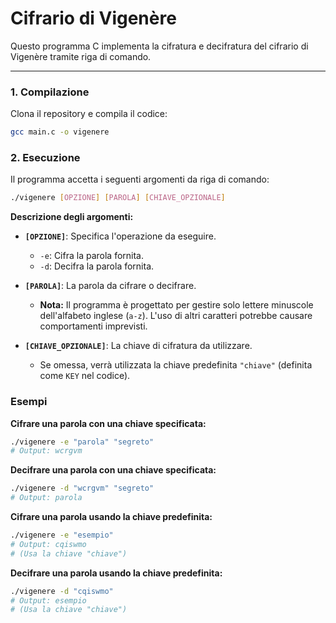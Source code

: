# Cifrario di Vigenère

Questo programma C implementa la cifratura e decifratura del cifrario di Vigenère tramite riga di comando.

-----

### 1\. Compilazione
Clona il repository e compila il codice:

```bash
gcc main.c -o vigenere
```

### 2\. Esecuzione

Il programma accetta i seguenti argomenti da riga di comando:

```bash
./vigenere [OPZIONE] [PAROLA] [CHIAVE_OPZIONALE]
```

**Descrizione degli argomenti:**

  * **`[OPZIONE]`**: Specifica l'operazione da eseguire.

      * `-e`: Cifra la parola fornita.
      * `-d`: Decifra la parola fornita.

  * **`[PAROLA]`**: La parola da cifrare o decifrare.

      * **Nota:** Il programma è progettato per gestire solo lettere minuscole dell'alfabeto inglese (`a-z`). L'uso di altri caratteri potrebbe causare comportamenti imprevisti.

  * **`[CHIAVE_OPZIONALE]`**: La chiave di cifratura da utilizzare.

      * Se omessa, verrà utilizzata la chiave predefinita `"chiave"` (definita come `KEY` nel codice).

### Esempi

**Cifrare una parola con una chiave specificata:**

```bash
./vigenere -e "parola" "segreto"
# Output: wcrgvm
```

**Decifrare una parola con una chiave specificata:**

```bash
./vigenere -d "wcrgvm" "segreto"
# Output: parola
```

**Cifrare una parola usando la chiave predefinita:**

```bash
./vigenere -e "esempio"
# Output: cqiswmo
# (Usa la chiave "chiave")
```

**Decifrare una parola usando la chiave predefinita:**

```bash
./vigenere -d "cqiswmo"
# Output: esempio
# (Usa la chiave "chiave")
```
